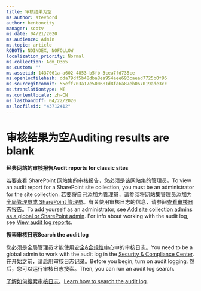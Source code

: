 ```yaml
---
title: 审核结果为空
ms.author: stevhord
author: bentoncity
manager: scotv
ms.date: 04/21/2020
ms.audience: Admin
ms.topic: article
ROBOTS: NOINDEX, NOFOLLOW
localization_priority: Normal
ms.collection: Adm_O365
ms.custom: ''
ms.assetid: 1437061a-a602-4853-b5fb-3cea7fd735ce
ms.openlocfilehash: dda79df5b48dba8ea954aee693caead7725b0f96
ms.sourcegitcommit: 55eff703a17e500681d8fa6a87eb067019ade3cc
ms.translationtype: MT
ms.contentlocale: zh-CN
ms.lasthandoff: 04/22/2020
ms.locfileid: "43712412"
---
```

# <a name="auditing-results-are-blank"></a><span data-ttu-id="3a3aa-102">审核结果为空</span><span class="sxs-lookup"><span data-stu-id="3a3aa-102">Auditing results are blank</span></span>

 <span data-ttu-id="3a3aa-103">**经典网站的审核报告**</span><span class="sxs-lookup"><span data-stu-id="3a3aa-103">**Audit reports for classic sites**</span></span>
  
<span data-ttu-id="3a3aa-104">若要查看 SharePoint 网站集的审核报告，您必须是该网站集的管理员。</span><span class="sxs-lookup"><span data-stu-id="3a3aa-104">To view an audit report for a SharePoint site collection, you must be an administrator for the site collection.</span></span> <span data-ttu-id="3a3aa-105">若要将自己添加为管理员，请参阅[将网站集管理员添加为全局管理员或 SharePoint 管理员](https://go.microsoft.com/fwlink/?linkid=869390)。有关使用审核日志的信息，请参阅[查看审核日志报告](https://go.microsoft.com/fwlink/?linkid=395237)。</span><span class="sxs-lookup"><span data-stu-id="3a3aa-105">To add yourself as an administrator, see [Add site collection admins as a global or SharePoint admin](https://go.microsoft.com/fwlink/?linkid=869390). For info about working with the audit log, see [View audit log reports](https://go.microsoft.com/fwlink/?linkid=395237).</span></span> 
  
 <span data-ttu-id="3a3aa-106">**搜索审核日志**</span><span class="sxs-lookup"><span data-stu-id="3a3aa-106">**Search the audit log**</span></span>
  
<span data-ttu-id="3a3aa-107">您必须是全局管理员才能使用[安全&amp;合规性中心](https://protection.office.com)中的审核日志。</span><span class="sxs-lookup"><span data-stu-id="3a3aa-107">You need to be a global admin to work with the audit log in the [Security &amp; Compliance Center](https://protection.office.com).</span></span> <span data-ttu-id="3a3aa-108">在开始之前，请启用审核日志记录。</span><span class="sxs-lookup"><span data-stu-id="3a3aa-108">Before you begin, turn on audit logging.</span></span> <span data-ttu-id="3a3aa-109">然后，您可以运行审核日志搜索。</span><span class="sxs-lookup"><span data-stu-id="3a3aa-109">Then, you can run an audit log search.</span></span> 
  
<span data-ttu-id="3a3aa-110">[了解如何搜索审核日志](https://go.microsoft.com/fwlink/?linkid=708432)。</span><span class="sxs-lookup"><span data-stu-id="3a3aa-110">[Learn how to search the audit log](https://go.microsoft.com/fwlink/?linkid=708432).</span></span>
  

